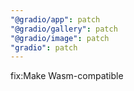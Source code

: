```yaml
---
"@gradio/app": patch
"@gradio/gallery": patch
"@gradio/image": patch
"gradio": patch
---
```


fix:Make <Gallery /> Wasm-compatible
